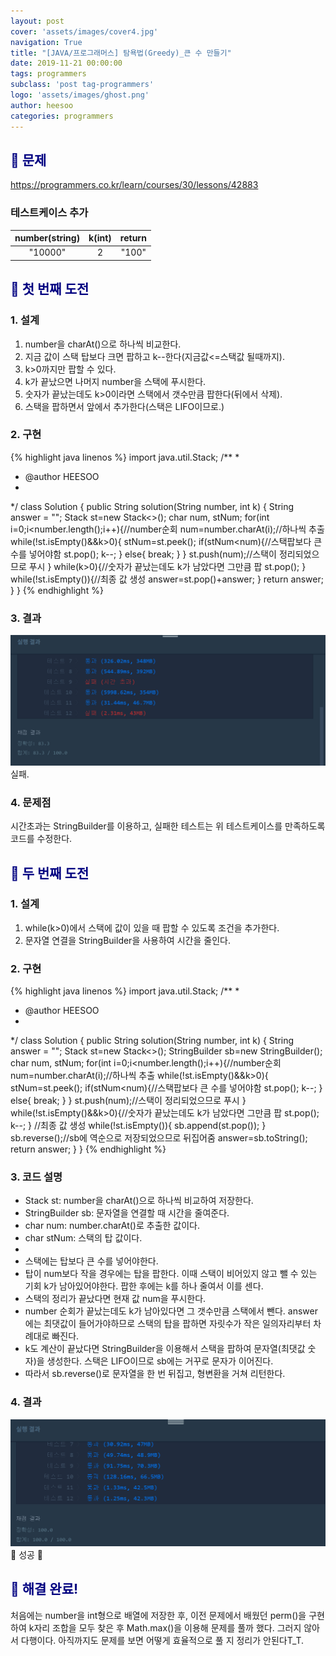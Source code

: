 ```yaml
---
layout: post
cover: 'assets/images/cover4.jpg'
navigation: True
title: "[JAVA/프로그래머스] 탐욕법(Greedy)_큰 수 만들기"
date: 2019-11-21 00:00:00
tags: programmers
subclass: 'post tag-programmers'
logo: 'assets/images/ghost.png'
author: heesoo
categories: programmers
---
```

## <span style="color:navy">👀 문제</span>
<https://programmers.co.kr/learn/courses/30/lessons/42883>

### 테스트케이스 추가  

| number(string) | k(int) | return |
| :----: | :----: | :----: |
| "10000" | 2 | "100" |

## <span style="color:navy">👊 첫 번째 도전</span>

### 1. 설계
1. number을 charAt()으로 하나씩 비교한다.
2. 지금 값이 스택 탑보다 크면 팝하고 k--한다(지금값<=스택값 될때까지).
3. k>0까지만 팝할 수 있다.
4. k가 끝났으면 나머지 number을 스택에 푸시한다.
5. 숫자가 끝났는데도 k>0이라면 스택에서 갯수만큼 팝한다(뒤에서 삭제).
6. 스택을 팝하면서 앞에서 추가한다(스택은 LIFO이므로.)

### 2. 구현
{% highlight java linenos %}
import java.util.Stack;
/**
 *
 * @author HEESOO
 *
 */
class Solution {
    public String solution(String number, int k) {
        String answer = "";
        Stack<Character> st=new Stack<>();
        char num, stNum;
        for(int i=0;i<number.length();i++){//number순회
            num=number.charAt(i);//하나씩 추출
            while(!st.isEmpty()&&k>0){
                stNum=st.peek();
                if(stNum<num){//스택팝보다 큰 수를 넣어야함
                    st.pop();
                    k--;
                }
                else{
                    break;
                }
            }
            st.push(num);//스택이 정리되었으므로 푸시
        }
        while(k>0){//숫자가 끝났는데도 k가 남았다면 그만큼 팝
            st.pop();
        }
        while(!st.isEmpty()){//최종 값 생성
            answer=st.pop()+answer;
        }
        return answer;
    }
}
{% endhighlight %}

### 3. 결과
![실행결과](./assets/images/191121_1.PNG)
실패.

### 4. 문제점
시간초과는 StringBuilder를 이용하고, 실패한 테스트는 위 테스트케이스를 만족하도록 코드를 수정한다.

## <span style="color:navy">👊 두 번째 도전</span>

### 1. 설계
1. while(k>0)에서 스택에 값이 있을 때 팝할 수 있도록 조건을 추가한다.
2. 문자열 연결을 StringBuilder을 사용하여 시간을 줄인다.

### 2. 구현
{% highlight java linenos %}
import java.util.Stack;
/**
 *
 * @author HEESOO
 *
 */
class Solution {
    public String solution(String number, int k) {
        String answer = "";
        Stack<Character> st=new Stack<>();
        StringBuilder sb=new StringBuilder();
        char num, stNum;
        for(int i=0;i<number.length();i++){//number순회
            num=number.charAt(i);//하나씩 추출
            while(!st.isEmpty()&&k>0){
                stNum=st.peek();
                if(stNum<num){//스택팝보다 큰 수를 넣어야함
                    st.pop();
                    k--;
                }
                else{
                    break;
                }
            }
            st.push(num);//스택이 정리되었으므로 푸시
        }
        while(!st.isEmpty()&&k>0){//숫자가 끝났는데도 k가 남았다면 그만큼 팝
            st.pop();
            k--;
        }
        //최종 값 생성
        while(!st.isEmpty()){
            sb.append(st.pop());
        }
        sb.reverse();//sb에 역순으로 저장되었으므로 뒤집어줌
        answer=sb.toString();
        return answer;
    }
}
{% endhighlight %}
### 3. 코드 설명
- Stack<Chracter> st: number을 charAt()으로 하나씩 비교하여 저장한다.
- StringBuilder sb: 문자열을 연결할 때 시간을 줄여준다.
- char num: number.charAt()로 추출한 값이다.
- char stNum: 스택의 탑 값이다.
-
- 스택에는 탑보다 큰 수를 넣어야한다.
- 탑이 num보다 작을 경우에는 탑을 팝한다. 이때 스택이 비어있지 않고 뺄 수 있는 기회 k가 남아있어야한다. 팝한 후에는 k를 하나 줄여서 이를 센다.
- 스택의 정리가 끝났다면 현재 값 num을 푸시한다.
- number 순회가 끝났는데도 k가 남아있다면 그 갯수만큼 스택에서 뺀다. answer에는 최댓값이 들어가야하므로 스택의 탑을 팝하면 자릿수가 작은 일의자리부터 차례대로 빠진다.
- k도 계산이 끝났다면 StringBuilder을 이용해서 스택을 팝하여 문자열(최댓값 숫자)을 생성한다. 스택은 LIFO이므로 sb에는 거꾸로 문자가 이어진다.
- 따라서 sb.reverse()로 문자열을 한 번 뒤집고, 형변환을 거쳐 리턴한다.

### 4. 결과
![실행결과](./assets/images/191121_2.PNG)
🤟 성공 🤟

## <span style="color:navy">👏 해결 완료!</span>
처음에는 number을 int형으로 배열에 저장한 후, 이전 문제에서 배웠던 perm()을 구현하여 k자리 조합을 모두 찾은 후 Math.max()을 이용해 문제를 풀까 했다. 그러지 않아서 다행이다. 아직까지도 문제를 보면 어떻게 효율적으로 풀 지 정리가 안된다T_T.
